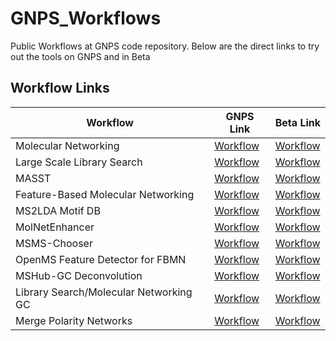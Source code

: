 # GNPS_Workflows
Public Workflows at GNPS code repository. Below are the direct links to try out the tools on GNPS and in Beta

## Workflow Links

| Workflow  | GNPS Link  | Beta Link  |
|---|---|---|
| Molecular Networking  | [Workflow](https://gnps.ucsd.edu/ProteoSAFe/index.jsp?params=%7B%22workflow%22:%22METABOLOMICS-SNETS-V2%22,%22library_on_server%22:%22d.speclibs;%22%7D)   | [Workflow](https://proteomics2.ucsd.edu/ProteoSAFe/index.jsp?params=%7B%22workflow%22:%22METABOLOMICS-SNETS-V2%22,%22library_on_server%22:%22d.speclibs;%22%7D) |
| Large Scale Library Search  | [Workflow](https://gnps.ucsd.edu/ProteoSAFe/index.jsp?params=%7B%22workflow%22:%22MOLECULAR-LIBRARYSEARCH-V2%22,%22library_on_server%22:%22d.speclibs;%22%7D)   | [Workflow](https://proteomics2.ucsd.edu/ProteoSAFe/index.jsp?params=%7B%22workflow%22:%22MOLECULAR-LIBRARYSEARCH-V2%22,%22library_on_server%22:%22d.speclibs;%22%7D) |
| MASST  | [Workflow](https://gnps.ucsd.edu/ProteoSAFe/index.jsp?params=%7B%22workflow%22:%22SEARCH_SINGLE_SPECTRUM%22,%22library_on_server%22:%22d.speclibs;%22%7D)   | [Workflow](https://proteomics2.ucsd.edu/ProteoSAFe/index.jsp?params=%7B%22workflow%22:%22SEARCH_SINGLE_SPECTRUM%22,%22library_on_server%22:%22d.speclibs;%22%7D) |
| Feature-Based Molecular Networking  | [Workflow](https://gnps.ucsd.edu/ProteoSAFe/index.jsp?params=%7B%22workflow%22:%22FEATURE-BASED-MOLECULAR-NETWORKING%22,%22library_on_server%22:%22d.speclibs;%22%7D)   | [Workflow](https://proteomics2.ucsd.edu/ProteoSAFe/index.jsp?params=%7B%22workflow%22:%22FEATURE-BASED-MOLECULAR-NETWORKING%22,%22library_on_server%22:%22d.speclibs;%22%7D) |
| MS2LDA Motif DB  | [Workflow](https://gnps.ucsd.edu/ProteoSAFe/index.jsp?params=%7B%22workflow%22:%22MS2LDA_MOTIFDB%22%7D)   | [Workflow](https://proteomics2.ucsd.edu/ProteoSAFe/index.jsp?params=%7B%22workflow%22:%22MS2LDA_MOTIFDB%22%7D) |
| MolNetEnhancer  | [Workflow](https://gnps.ucsd.edu/ProteoSAFe/index.jsp?params=%7B%22workflow%22:%22MOLNETENHANCER%22%7D)   | [Workflow](https://proteomics2.ucsd.edu/ProteoSAFe/index.jsp?params=%7B%22workflow%22:%22MOLNETENHANCER%22%7D) |
| MSMS-Chooser  | [Workflow]()   | [Workflow]() |
| OpenMS Feature Detector for FBMN  | [Workflow]()   | [Workflow]() |
| MSHub-GC Deconvolution  | [Workflow]()   | [Workflow]() |
| Library Search/Molecular Networking GC  | [Workflow]()   | [Workflow]() |
| Merge Polarity Networks  | [Workflow]()   | [Workflow]() |

